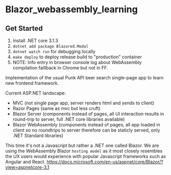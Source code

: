 # Blazor_webassembly_learning

## Get Started
1. Install .NET core 3.1.3
2. `dotnet add package Blazored.Modal`
3. `dotnet watch run` for debugging locally
4. `make deploy` to deploy release build to "production" container
5. NOTE: Info entry in browser console log about WebAssembly compilation faillback in Chrome but not in FF.  

 Implementation of the usual Punk API beer search single-page app to learn new frontend framework.

Current ASP.NET landscape:
- MVC (not single page app, server renders html and sends to client)
- Razor Pages (same as mvc but less cruft)
- Blazor Server (components instead of pages, all UI interaction results in round-trip to server, full .NET core libraries available)
- Blazor WebAssembly (components instead of pages, all app loaded in client so no roundtrips to server therefore can be staticly served, only .NET Standard libraries)

This time it's not a Javascript but rather a .NET one called Blazor.
We are using the WebAssembly Blazor `hosting model` as it most closely resembles the UX users would experience with popular Javascript frameworks such as Angular and React.
https://docs.microsoft.com/en-us/aspnet/core/Blazor/?view=aspnetcore-3.1